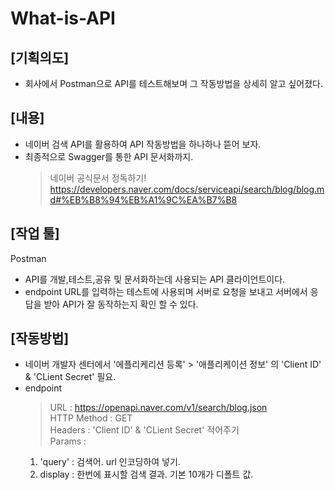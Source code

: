 # What-is-API
## [기획의도]
- 회사에서 Postman으로 API를 테스트해보며 그 작동방법을 상세히 알고 싶어졌다.

## [내용]
- 네이버 검색 API를 활용하여 API 작동방법을 하나하나 뜯어 보자.
- 최종적으로 Swagger를 통한 API 문서화까지.
  > 네이버 공식문서 정독하기!   
  > https://developers.naver.com/docs/serviceapi/search/blog/blog.md#%EB%B8%94%EB%A1%9C%EA%B7%B8

## [작업 툴]
Postman   
- API를 개발,테스트,공유 및 문서화하는데 사용되는 API 클라이언트이다.
- endpoint URL를 입력하는 테스트에 사용되며 서버로 요청을 보내고 서버에서 응답을 받아 API가 잘 동작하는지 확인 할 수 있다.

## [작동방법]
- 네이버 개발자 센터에서 '에플리케리션 등록' > '애플리케이션 정보' 의 'Client ID' & 'CLient Secret' 필요.
- endpoint
  > URL : https://openapi.naver.com/v1/search/blog.json   
  > HTTP Method : GET   
  > Headers : 'Client ID' & 'CLient Secret' 적어주기   
  > Params :
    1. 'query' : 검색어. url 인코딩하여 넣기.
    2. display : 한번에 표시할 검색 결과. 기본 10개가 디폴트 값.
